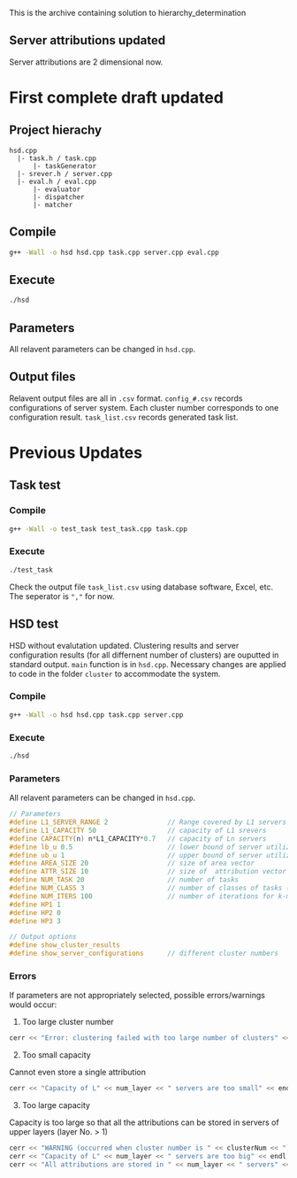 This is the archive containing solution to hierarchy_determination

## Server attributions updated
Server attributions are 2 dimensional now.

# First complete draft updated
## Project hierachy
``` 
hsd.cpp
  |- task.h / task.cpp
      |- taskGenerator
  |- srever.h / server.cpp
  |- eval.h / eval.cpp
      |- evaluator
      |- dispatcher
      |- matcher
```

## Compile
```bash
g++ -Wall -o hsd hsd.cpp task.cpp server.cpp eval.cpp
```
## Execute
```bash
./hsd
```
## Parameters
All relavent parameters can be changed in `hsd.cpp`.

## Output files
Relavent output files are all in `.csv` format. `config_#.csv` records configurations of server system. Each cluster number corresponds to one configuration result. `task_list.csv` records generated task list.

# Previous Updates
## Task test
### Compile
```bash
g++ -Wall -o test_task test_task.cpp task.cpp
```
### Execute
```bash
./test_task
```
Check the output file `task_list.csv` using database software, Excel, etc. The seperator is `","` for now.

## HSD test
HSD without evalutation updated. Clustering results and server configuration results (for all differnent number of clusters) are ouputted in standard output. `main` function is in `hsd.cpp`. Necessary changes are applied to code in the folder `cluster` to accommodate the system.

### Compile
```bash
g++ -Wall -o hsd hsd.cpp task.cpp server.cpp
```
### Execute
```bash
./hsd
```
### Parameters
All relavent parameters can be changed in `hsd.cpp`.

```cpp
// Parameters
#define L1_SERVER_RANGE 2               // Range covered by L1 servers
#define L1_CAPACITY 50                  // capacity of L1 srevers
#define CAPACITY(n) n*L1_CAPACITY*0.7   // capacity of Ln servers
#define lb_u 0.5                        // lower bound of server utilization
#define ub_u 1                          // upper bound of server utilization
#define AREA_SIZE 20                    // size of area vector
#define ATTR_SIZE 10                    // size of  attribution vector
#define NUM_TASK 20                     // number of tasks
#define NUM_CLASS 3                     // number of classes of tasks (for generating tasks)
#define NUM_ITERS 100                   // number of iterations for k-means clustering
#define HP1 1
#define HP2 0
#define HP3 3

// Output options
#define show_cluster_results
#define show_server_configurations      // different cluster numbers
```
### Errors
If parameters are not appropriately selected, possible errors/warnings would occur:
1. Too large cluster number
```cpp
cerr << "Error: clustering failed with too large number of clusters" << endl;
```
2. Too small capacity 

Cannot even store a single attribution
```cpp
cerr << "Capacity of L" << num_layer << " servers are too small" << endl;
```
3. Too large capacity

Capacity is too large so that all the attributions can be stored in servers of upper layers (layer No. > 1)
```cpp
cerr << "WARNING (occurred when cluster number is " << clusterNum << "):" << endl;
cerr << "Capacity of L" << num_layer << " servers are too big" << endl;
cerr << "All attributions are stored in " << num_layer << " servers" << endl;
```
